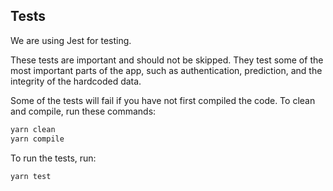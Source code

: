 ## Tests

We are using Jest for testing.

These tests are important and should not be skipped. They test some of the most important parts of the app, such as authentication, prediction, and the integrity of the hardcoded data.

Some of the tests will fail if you have not first compiled the code. To clean and compile, run these commands:

```bash
yarn clean
yarn compile
```

To run the tests, run:

```bash
yarn test
```
